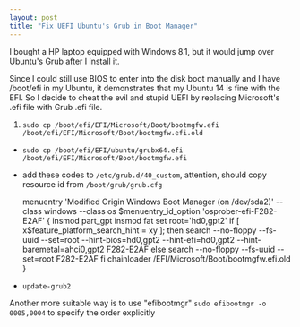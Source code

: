 ```yaml
---
layout: post
title: "Fix UEFI Ubuntu's Grub in Boot Manager"
---
```


I bought a HP laptop equipped with Windows 8.1, but it would jump over Ubuntu's Grub after I install it.

Since I could still use BIOS to enter into the disk boot manually and I have /boot/efi in my Ubuntu, it demonstrates that my Ubuntu 14 is fine with the EFI. So I decide to cheat the evil and stupid UEFI by replacing Microsoft's .efi file with Grub .efi file.

1. `sudo cp /boot/efi/EFI/Microsoft/Boot/bootmgfw.efi /boot/efi/EFI/Microsoft/Boot/bootmgfw.efi.old`
- `sudo cp /boot/efi/EFI/ubuntu/grubx64.efi /boot/efi/EFI/Microsoft/Boot/bootmgfw.efi`
- add these codes to `/etc/grub.d/40_custom`, attention, should copy resource id from `/boot/grub/grub.cfg`

    menuentry 'Modified Origin Windows Boot Manager (on /dev/sda2)' --class windows --class os $menuentry_id_option 'osprober-efi-F282-E2AF' {
        insmod part_gpt
        insmod fat
        set root='hd0,gpt2'
        if [ x$feature_platform_search_hint = xy ]; then
          search --no-floppy --fs-uuid --set=root --hint-bios=hd0,gpt2 --hint-efi=hd0,gpt2 --hint-baremetal=ahci0,gpt2  F282-E2AF
        else
          search --no-floppy --fs-uuid --set=root F282-E2AF
        fi
        chainloader /EFI/Microsoft/Boot/bootmgfw.efi.old
    }

- `update-grub2`

Another more suitable way is to use "efibootmgr" `sudo efibootmgr -o 0005,0004` to specify the order explicitly
